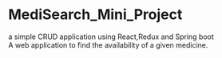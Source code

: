 # MediSearch_Mini_Project
a simple CRUD application using React,Redux and Spring boot <br>
A web application to find the availability of a given medicine.
